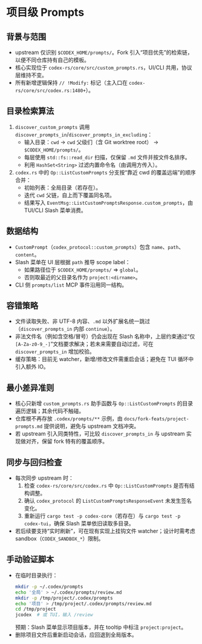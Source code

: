 # 项目级 Prompts

## 背景与范围
- upstream 仅识别 `$CODEX_HOME/prompts/`。Fork 引入“项目优先”的检索链，以便不同仓库持有自己的模板。
- 核心实现位于 `codex-rs/core/src/custom_prompts.rs`，UI/CLI 共用，协议层维持不变。
- 所有新增逻辑保持 `// !Modify:` 标记（主入口在 `codex-rs/core/src/codex.rs:1480+`）。

## 目录检索算法
1. `discover_custom_prompts` 调用 `discover_prompts_in`/`discover_prompts_in_excluding`：
   - 输入目录：`cwd` → `cwd` 父级们（含 Git worktree root） → `$CODEX_HOME/prompts/`。
   - 每层使用 `std::fs::read_dir` 扫描，仅保留 `.md` 文件并按文件名排序。
   - 利用 `HashSet<String>` 过滤内置命令名（由调用方传入）。
2. `codex.rs` 中的 `Op::ListCustomPrompts` 分支按“靠近 cwd 的覆盖远端”的顺序合并：
   - 初始列表：全局目录（若存在）。
   - 迭代 `cwd` 父链，自上而下覆盖同名项。
   - 结果写入 `EventMsg::ListCustomPromptsResponse.custom_prompts`，由 TUI/CLI Slash 菜单消费。

## 数据结构
- `CustomPrompt`（`codex_protocol::custom_prompts`）包含 `name`、`path`、`content`。
- Slash 菜单在 UI 层根据 `path` 推导 scope label：
  - 如果路径位于 `$CODEX_HOME/prompts/` ⇒ `global`。
  - 否则取最近的父目录名作为 `project:<dirname>`。
- CLI 侧 `prompts/list` MCP 事件沿用同一结构。

## 容错策略
- 文件读取失败、非 UTF-8 内容、`.md` 以外扩展名统一跳过（`discover_prompts_in` 内部 `continue`）。
- 非法文件名（例如含空格/冒号）仍会出现在 Slash 名称中，上层约束通过“仅 `[A-Za-z0-9_-]`”文档要求解决；若未来需要自动过滤，可在 `discover_prompts_in` 增加校验。
- 缓存策略：目前无 watcher，新增/修改文件需重启会话；避免在 TUI 循环中引入额外 IO。

## 最小差异准则
- 核心只新增 `custom_prompts.rs` 助手函数与 `Op::ListCustomPrompts` 的目录遍历逻辑；其余代码不触碰。
- 仓库根不再存放 `.codex/prompts/**` 示例，由 `docs/fork-feats/project-prompts.md` 提供说明，避免与 upstream 文档冲突。
- 若 upstream 引入同类特性，可比较 `discover_prompts_in` 与 upstream 实现做对齐，保留 fork 特有的覆盖顺序。

## 同步与回归检查
- 每次同步 upstream 时：
  1. 检查 `codex-rs/core/src/codex.rs` 中 `Op::ListCustomPrompts` 是否有结构调整。
  2. 确认 `codex_protocol` 的 `ListCustomPromptsResponseEvent` 未发生签名变化。
  3. 重新运行 `cargo test -p codex-core`（若存在）与 `cargo test -p codex-tui`，确保 Slash 菜单依旧读取多目录。
- 若后续要支持“实时刷新”，可在现有实现上挂钩文件 watcher；设计时需考虑 sandbox（`CODEX_SANDBOX_*`）限制。

## 手动验证脚本
- 在临时目录执行：
  ```bash
  mkdir -p ~/.codex/prompts
  echo '全局' > ~/.codex/prompts/review.md
  mkdir -p /tmp/project/.codex/prompts
  echo '项目' > /tmp/project/.codex/prompts/review.md
  cd /tmp/project
  jcodex  # 或 TUI，输入 /review
  ```
  预期：Slash 菜单显示项目版本，并在 tooltip 中标注 `project:project`。
- 删除项目文件后重新启动会话，应回退到全局版本。
